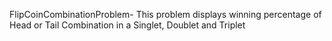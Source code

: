 FlipCoinCombinationProblem- This problem displays winning percentage of Head or Tail Combination in a Singlet, Doublet and Triplet
